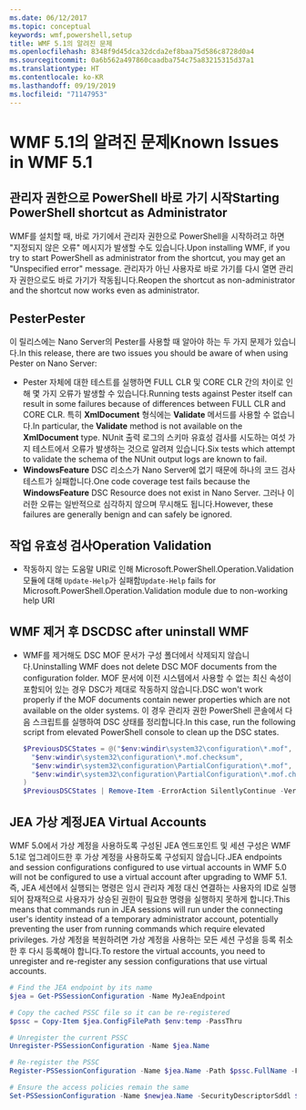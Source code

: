 ```yaml
---
ms.date: 06/12/2017
ms.topic: conceptual
keywords: wmf,powershell,setup
title: WMF 5.1의 알려진 문제
ms.openlocfilehash: 8348f9d45dca32dcda2ef8baa75d586c8728d0a4
ms.sourcegitcommit: 0a6b562a497860caadba754c75a83215315d37a1
ms.translationtype: HT
ms.contentlocale: ko-KR
ms.lasthandoff: 09/19/2019
ms.locfileid: "71147953"
---
```

# <a name="known-issues-in-wmf-51"></a><span data-ttu-id="e3f27-103">WMF 5.1의 알려진 문제</span><span class="sxs-lookup"><span data-stu-id="e3f27-103">Known Issues in WMF 5.1</span></span>

## <a name="starting-powershell-shortcut-as-administrator"></a><span data-ttu-id="e3f27-104">관리자 권한으로 PowerShell 바로 가기 시작</span><span class="sxs-lookup"><span data-stu-id="e3f27-104">Starting PowerShell shortcut as Administrator</span></span>

<span data-ttu-id="e3f27-105">WMF를 설치할 때, 바로 가기에서 관리자 권한으로 PowerShell을 시작하려고 하면 "지정되지 않은 오류" 메시지가 발생할 수도 있습니다.</span><span class="sxs-lookup"><span data-stu-id="e3f27-105">Upon installing WMF, if you try to start PowerShell as administrator from the shortcut, you may get an "Unspecified error" message.</span></span> <span data-ttu-id="e3f27-106">관리자가 아닌 사용자로 바로 가기를 다시 열면 관리자 권한으로도 바로 가기가 작동됩니다.</span><span class="sxs-lookup"><span data-stu-id="e3f27-106">Reopen the shortcut as non-administrator and the shortcut now works even as administrator.</span></span>

## <a name="pester"></a><span data-ttu-id="e3f27-107">Pester</span><span class="sxs-lookup"><span data-stu-id="e3f27-107">Pester</span></span>

<span data-ttu-id="e3f27-108">이 릴리스에는 Nano Server의 Pester를 사용할 때 알아야 하는 두 가지 문제가 있습니다.</span><span class="sxs-lookup"><span data-stu-id="e3f27-108">In this release, there are two issues you should be aware of when using Pester on Nano Server:</span></span>

- <span data-ttu-id="e3f27-109">Pester 자체에 대한 테스트를 실행하면 FULL CLR 및 CORE CLR 간의 차이로 인해 몇 가지 오류가 발생할 수 있습니다.</span><span class="sxs-lookup"><span data-stu-id="e3f27-109">Running tests against Pester itself can result in some failures because of differences between FULL CLR and CORE CLR.</span></span> <span data-ttu-id="e3f27-110">특히 **XmlDocument** 형식에는 **Validate** 메서드를 사용할 수 없습니다.</span><span class="sxs-lookup"><span data-stu-id="e3f27-110">In particular, the **Validate** method is not available on the **XmlDocument** type.</span></span> <span data-ttu-id="e3f27-111">NUnit 출력 로그의 스키마 유효성 검사를 시도하는 여섯 가지 테스트에서 오류가 발생하는 것으로 알려져 있습니다.</span><span class="sxs-lookup"><span data-stu-id="e3f27-111">Six tests which attempt to validate the schema of the NUnit output logs are known to fail.</span></span>
- <span data-ttu-id="e3f27-112">**WindowsFeature** DSC 리소스가 Nano Server에 없기 때문에 하나의 코드 검사 테스트가 실패합니다.</span><span class="sxs-lookup"><span data-stu-id="e3f27-112">One code coverage test fails because the **WindowsFeature** DSC Resource does not exist in Nano Server.</span></span> <span data-ttu-id="e3f27-113">그러나 이러한 오류는 일반적으로 심각하지 않으며 무시해도 됩니다.</span><span class="sxs-lookup"><span data-stu-id="e3f27-113">However, these failures are generally benign and can safely be ignored.</span></span>

## <a name="operation-validation"></a><span data-ttu-id="e3f27-114">작업 유효성 검사</span><span class="sxs-lookup"><span data-stu-id="e3f27-114">Operation Validation</span></span>

- <span data-ttu-id="e3f27-115">작동하지 않는 도움말 URI로 인해 Microsoft.PowerShell.Operation.Validation 모듈에 대해 `Update-Help`가 실패함</span><span class="sxs-lookup"><span data-stu-id="e3f27-115">`Update-Help` fails for Microsoft.PowerShell.Operation.Validation module due to non-working help URI</span></span>

## <a name="dsc-after-uninstall-wmf"></a><span data-ttu-id="e3f27-116">WMF 제거 후 DSC</span><span class="sxs-lookup"><span data-stu-id="e3f27-116">DSC after uninstall WMF</span></span>

- <span data-ttu-id="e3f27-117">WMF를 제거해도 DSC MOF 문서가 구성 폴더에서 삭제되지 않습니다.</span><span class="sxs-lookup"><span data-stu-id="e3f27-117">Uninstalling WMF does not delete DSC MOF documents from the configuration folder.</span></span> <span data-ttu-id="e3f27-118">MOF 문서에 이전 시스템에서 사용할 수 없는 최신 속성이 포함되어 있는 경우 DSC가 제대로 작동하지 않습니다.</span><span class="sxs-lookup"><span data-stu-id="e3f27-118">DSC won't work properly if the MOF documents contain newer properties which are not available on the older systems.</span></span> <span data-ttu-id="e3f27-119">이 경우 관리자 권한 PowerShell 콘솔에서 다음 스크립트를 실행하여 DSC 상태를 정리합니다.</span><span class="sxs-lookup"><span data-stu-id="e3f27-119">In this case, run the following script from elevated PowerShell console to clean up the DSC states.</span></span>

  ```powershell
  $PreviousDSCStates = @("$env:windir\system32\configuration\*.mof",
    "$env:windir\system32\configuration\*.mof.checksum",
    "$env:windir\system32\configuration\PartialConfiguration\*.mof",
    "$env:windir\system32\configuration\PartialConfiguration\*.mof.checksum"
  )
  $PreviousDSCStates | Remove-Item -ErrorAction SilentlyContinue -Verbose
  ```

## <a name="jea-virtual-accounts"></a><span data-ttu-id="e3f27-120">JEA 가상 계정</span><span class="sxs-lookup"><span data-stu-id="e3f27-120">JEA Virtual Accounts</span></span>

<span data-ttu-id="e3f27-121">WMF 5.0에서 가상 계정을 사용하도록 구성된 JEA 엔드포인트 및 세션 구성은 WMF 5.1로 업그레이드한 후 가상 계정을 사용하도록 구성되지 않습니다.</span><span class="sxs-lookup"><span data-stu-id="e3f27-121">JEA endpoints and session configurations configured to use virtual accounts in WMF 5.0 will not be configured to use a virtual account after upgrading to WMF 5.1.</span></span> <span data-ttu-id="e3f27-122">즉, JEA 세션에서 실행되는 명령은 임시 관리자 계정 대신 연결하는 사용자의 ID로 실행되어 잠재적으로 사용자가 상승된 권한이 필요한 명령을 실행하지 못하게 합니다.</span><span class="sxs-lookup"><span data-stu-id="e3f27-122">This means that commands run in JEA sessions will run under the connecting user's identity instead of a temporary administrator account, potentially preventing the user from running commands which require elevated privileges.</span></span> <span data-ttu-id="e3f27-123">가상 계정을 복원하려면 가상 계정을 사용하는 모든 세션 구성을 등록 취소한 후 다시 등록해야 합니다.</span><span class="sxs-lookup"><span data-stu-id="e3f27-123">To restore the virtual accounts, you need to unregister and re-register any session configurations that use virtual accounts.</span></span>

```powershell
# Find the JEA endpoint by its name
$jea = Get-PSSessionConfiguration -Name MyJeaEndpoint

# Copy the cached PSSC file so it can be re-registered
$pssc = Copy-Item $jea.ConfigFilePath $env:temp -PassThru

# Unregister the current PSSC
Unregister-PSSessionConfiguration -Name $jea.Name

# Re-register the PSSC
Register-PSSessionConfiguration -Name $jea.Name -Path $pssc.FullName -Force

# Ensure the access policies remain the same
Set-PSSessionConfiguration -Name $newjea.Name -SecurityDescriptorSddl $jea.SecurityDescriptorSddl
```